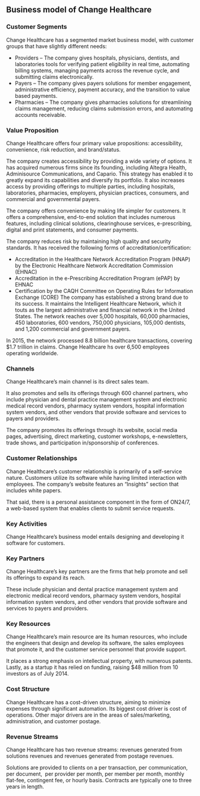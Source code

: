 Business model of Change Healthcare
-----------------------------------

 ### Customer Segments

 Change Healthcare has a segmented market business model, with customer groups that have slightly different needs:

  * Providers – The company gives hospitals, physicians, dentists, and laboratories tools for verifying patient eligibility in real time, automating billing systems, managing payments across the revenue cycle, and submitting claims electronically.
 * Payers – The company gives payers solutions for member engagement, administrative efficiency, payment accuracy, and the transition to value based payments.
 * Pharmacies – The company gives pharmacies solutions for streamlining claims management, reducing claims submission errors, and automating accounts receivable.
  ### Value Proposition

 Change Healthcare offers four primary value propositions: accessibility, convenience, risk reduction, and brand/status.

 The company creates accessibility by providing a wide variety of options. It has acquired numerous firms since its founding, including Altegra Health, Adminisource Communications, and Capario. This strategy has enabled it to greatly expand its capabilities and diversify its portfolio. It also increases access by providing offerings to multiple parties, including hospitals, laboratories, pharmacies, employers, physician practices, consumers, and commercial and governmental payers.

 The company offers convenience by making life simpler for customers. It offers a comprehensive, end-to-end solution that includes numerous features, including clinical solutions, clearinghouse services, e-prescribing, digital and print statements, and consumer payments.

 The company reduces risk by maintaining high quality and security standards. It has received the following forms of accreditation/certification:

  * Accreditation in the Healthcare Network Accreditation Program (HNAP) by the Electronic Healthcare Network Accreditation Commission (EHNAC)
 * Accreditation in the e-Prescribing Accreditation Program (ePAP) by EHNAC
 * Certification by the CAQH Committee on Operating Rules for Information Exchange (CORE)
  The company has established a strong brand due to its success. It maintains the Intelligent Healthcare Network, which it touts as the largest administrative and financial network in the United States. The network reaches over 5,000 hospitals, 60,000 pharmacies, 450 laboratories, 600 vendors, 750,000 physicians, 105,000 dentists, and 1,200 commercial and government payers.

 In 2015, the network processed 8.8 billion healthcare transactions, covering $1.7 trillion in claims. Change Healthcare hs over 6,500 employees operating worldwide.

 ### Channels

 Change Healthcare’s main channel is its direct sales team.

 It also promotes and sells its offerings through 600 channel partners, who include physician and dental practice management system and electronic medical record vendors, pharmacy system vendors, hospital information system vendors, and other vendors that provide software and services to payers and providers.

 The company promotes its offerings through its website, social media pages, advertising, direct marketing, customer workshops, e-newsletters, trade shows, and participation in/sponsorship of conferences.

 ### Customer Relationships

 Change Healthcare’s customer relationship is primarily of a self-service nature. Customers utilize its software while having limited interaction with employees. The company’s website features an “Insights” section that includes white papers.

 That said, there is a personal assistance component in the form of ON24/7, a web-based system that enables clients to submit service requests.

 ### Key Activities

 Change Healthcare’s business model entails designing and developing it software for customers.

 ### Key Partners

 Change Healthcare’s key partners are the firms that help promote and sell its offerings to expand its reach.

 These include physician and dental practice management system and electronic medical record vendors, pharmacy system vendors, hospital information system vendors, and other vendors that provide software and services to payers and providers.

 ### Key Resources

 Change Healthcare’s main resource are its human resources, who include the engineers that design and develop its software, the sales employees that promote it, and the customer service personnel that provide support.

 It places a strong emphasis on intellectual property, with numerous patents. Lastly, as a startup it has relied on funding, raising $48 million from 10 investors as of July 2014.

 ### Cost Structure

 Change Healthcare has a cost-driven structure, aiming to minimize expenses through significant automation. Its biggest cost driver is cost of operations. Other major drivers are in the areas of sales/marketing, administration, and customer postage.

 ### Revenue Streams

 Change Healthcare has two revenue streams: revenues generated from solutions revenues and revenues generated from postage revenues.

 Solutions are provided to clients on a per transaction, per communication, per document,  per provider per month, per member per month, monthly flat-fee, contingent fee, or hourly basis. Contracts are typically one to three years in length.